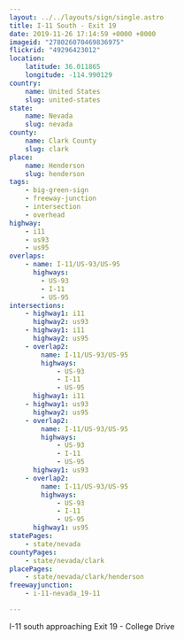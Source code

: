 ```yaml
---
layout: ../../layouts/sign/single.astro
title: I-11 South - Exit 19
date: 2019-11-26 17:14:59 +0000 +0000
imageid: "278026070469836975"
flickrid: "49296423012"
location:
    latitude: 36.011865
    longitude: -114.990129
country:
    name: United States
    slug: united-states
state:
    name: Nevada
    slug: nevada
county:
    name: Clark County
    slug: clark
place:
    name: Henderson
    slug: henderson
tags:
    - big-green-sign
    - freeway-junction
    - intersection
    - overhead
highway:
    - i11
    - us93
    - us95
overlaps:
    - name: I-11/US-93/US-95
      highways:
        - US-93
        - I-11
        - US-95
intersections:
    - highway1: i11
      highway2: us93
    - highway1: i11
      highway2: us95
    - overlap2:
        name: I-11/US-93/US-95
        highways:
            - US-93
            - I-11
            - US-95
      highway1: i11
    - highway1: us93
      highway2: us95
    - overlap2:
        name: I-11/US-93/US-95
        highways:
            - US-93
            - I-11
            - US-95
      highway1: us93
    - overlap2:
        name: I-11/US-93/US-95
        highways:
            - US-93
            - I-11
            - US-95
      highway1: us95
statePages:
    - state/nevada
countyPages:
    - state/nevada/clark
placePages:
    - state/nevada/clark/henderson
freewayjunction:
    - i-11-nevada_19-11

---
```

I-11 south approaching Exit 19 - College Drive